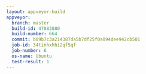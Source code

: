 ```yaml
---
layout: appveyor-build
appveyor:
  branch: master
  build-id: 47883880
  build-number: 664
  commit: b09b7c3a214387da5b7df25f0a094dee942cb501
  job-id: 34tinhxhhi2qf5qf
  job-number: 6
  os-name: Ubuntu
  test-result: 1
---
```

